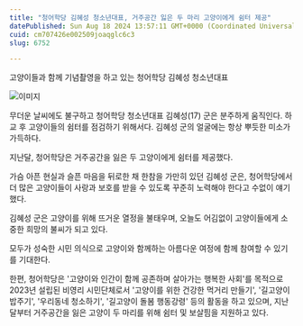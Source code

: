 ```yaml
---
title: "청어학당 김혜성 청소년대표, 거주공간 잃은 두 마리 고양이에게 쉼터 제공"
datePublished: Sun Aug 18 2024 13:57:11 GMT+0000 (Coordinated Universal Time)
cuid: cm707426e002509joaqglc6c3
slug: 6752

---
```



고양이들과 함께 기념촬영을 하고 있는 청어학당 김혜성 청소년대표

![이미지](https://cdn.hashnode.com/res/hashnode/image/upload/v1739261031472/ad9108a6-2455-4d31-a872-a66a8b2aafb9.jpeg)

무더운 날씨에도 불구하고 청어학당 청소년대표 김혜성(17) 군은 분주하게 움직인다. 하교 후 고양이들의 쉼터를 점검하기 위해서다. 김혜성 군의 얼굴에는 항상 뿌듯한 미소가 가득하다.

지난달, 청어학당은 거주공간을 잃은 두 고양이에게 쉼터를 제공했다.

가슴 아픈 현실과 슬픈 마음을 뒤로한 채 한참을 가만히 있던 김혜성 군은, 청어학당에서 더 많은 고양이들이 사랑과 보호를 받을 수 있도록 꾸준히 노력해야 한다고 수없이 얘기했다.

김혜성 군은 고양이를 위해 뜨거운 열정을 불태우며, 오늘도 어김없이 고양이들에게 소중한 희망의 불씨가 되고 있다.

모두가 성숙한 시민 의식으로 고양이와 함께하는 아름다운 여정에 함께 참여할 수 있기를 기대한다.

한편, 청어학당은 '고양이와 인간이 함께 공존하며 살아가는 행복한 사회'를 목적으로 2023년 설립된 비영리 시민단체로서 '고양이를 위한 건강한 먹거리 만들기', '길고양이 밥주기', '우리동네 청소하기', '길고양이 돌봄 행동강령' 등의 활동을 하고 있으며, 지난달부터 거주공간을 잃은 고양이 두 마리를 위해 쉼터 및 보살핌을 지원하고 있다.